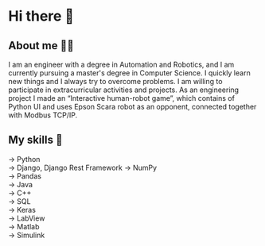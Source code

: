 # Hi there 👋

## About me 🙋‍♂️

I am an engineer with a degree in
Automation and Robotics, and I am
currently pursuing a master's degree in
Computer Science.
I quickly learn new things and I always try
to overcome problems. I am willing to
participate in extracurricular activities and
projects. As an engineering project I made an “Interactive human-robot game”, which contains of Python UI and
uses Epson Scara robot as an opponent, connected together with Modbus TCP/IP.

## My skills 🤳

-> Python  
-> Django, Django Rest Framework
-> NumPy  
-> Pandas  
-> Java  
-> C++  
-> SQL  
-> Keras  
-> LabView  
-> Matlab  
-> Simulink
